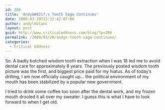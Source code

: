```yaml
---
id: 286
title: 'Andy&#8217;s Tooth Saga Continues'
date: 2009-03-20T13:32:42-07:00
author: andyleblanc
layout: post
guid: http://www.criticaloddness.com/blog/?p=286
permalink: /2009/03/20/andys-tooth-saga-continues/
categories:
  - Critical Oddness
---
```

So. A badly botched wisdom tooth extraction when I was 18 led me to avoid dental care for approximately 8 years. The previously posted wisdom tooth picture was the first, and biggest price paid for my hiatus. As of today&#8217;s drilling, I am now officially caught up&#8230; the political environment of my mouth has been stabilized by a popular new government. 

I tried to drink some coffee too soon after the dental work, and my frozen mouth drooled it all over my sweater. I guess this is what I have to look forward to when I get old.